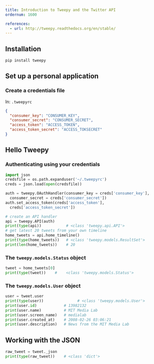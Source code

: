 ```yaml
---
title: Introduction to Tweepy and the Twitter API
ordernum: 1600

references:
  - url: http://tweepy.readthedocs.org/en/stable/
---
```


## Installation

~~~sh
pip install tweepy
~~~


## Set up a personal application




### Create a credentials file

In: `.tweepyrc`

~~~json
{
  "consumer_key": "CONSUMER_KEY",
  "consumer_secret": "CONSUMER_SECRET",
  "access_token": "ACCESS_TOKEN",
  "access_token_secret": "ACCESS_TOKSECRET"
}
~~~


## Hello Tweepy


### Authenticating using your credentials

~~~py
import json
credsfile = os.path.expanduser('~/.tweepyrc')
creds = json.load(open(credsfile))

auth = tweepy.OAuthHandler(consumer_key = creds['consumer_key'], 
  consumer_secret = creds['consumer_secret'])
auth.set_access_token(creds['access_token'], 
  creds['access_token_secret'])

# create an API handler
api = tweepy.API(auth) 
print(type(api))           # <class 'tweepy.api.API'>
# get latest 20 tweets from your own timeline
home_tweets = api.home_timeline()
print(type(home_tweets))   # <class 'tweepy.models.ResultSet'>
print(len(home_tweets))    # 20 
~~~



### The `tweepy.models.Status` object

~~~py
tweet = home_tweets[0]
print(type(tweet))    #    <class 'tweepy.models.Status'>
~~~

### The `tweepy.models.User` object

~~~py
user = tweet.user
print(type(user))               # <class 'tweepy.models.User'>
print(user.id)            # 13982132
print(user.name)          # MIT Media Lab
print(user.screen_name)   # medialab
print(user.created_at)    # 2008-02-26 03:06:21
print(user.description)   # News from the MIT Media Lab
~~~

## Working with the JSON

~~~py
raw_tweet = tweet._json
print(type(raw_tweet))    # <class 'dict'>
~~~
